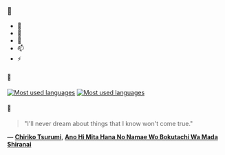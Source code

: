 ### 👋

- 🔭
- 🌱
- 💬
- 📫
- ⚡

#### 🧏

[![Most used languages](https://github-readme-stats-aynah.vercel.app/api/top-langs/?username=aynh&theme=solarized-dark&langs_count=6&layout=compact&hide_title=true)](https://github.com/anuraghazra/github-readme-stats#gh-dark-mode-only)
[![Most used languages](https://github-readme-stats-aynah.vercel.app/api/top-langs/?username=aynh&theme=solarized-light&langs_count=6&layout=compact&hide_title=true)](https://github.com/anuraghazra/github-readme-stats#gh-light-mode-only)

#### 💬

> "I'll never dream about things that I know won't come true."

&mdash; [**Chiriko Tsurumi**](https://myanimelist.net/character.php?q=Chiriko%20Tsurumi&cat=character), [**Ano Hi Mita Hana No Namae Wo Bokutachi Wa Mada Shiranai**](https://myanimelist.net/search/all?q=Ano%20Hi%20Mita%20Hana%20No%20Namae%20Wo%20Bokutachi%20Wa%20Mada%20Shiranai&cat=all)
